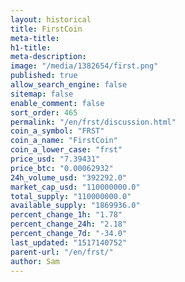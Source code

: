 ```yaml
---
layout: historical
title: FirstCoin
meta-title: 
h1-title: 
meta-description: 
image: "/media/1382654/first.png"
published: true
allow_search_engine: false
sitemap: false
enable_comment: false
sort_order: 465
permalink: "/en/frst/discussion.html"
coin_a_symbol: "FRST"
coin_a_name: "FirstCoin"
coin_a_lower_case: "frst"
price_usd: "7.39431"
price_btc: "0.00062932"
24h_volume_usd: "392292.0"
market_cap_usd: "110000000.0"
total_supply: "110000000.0"
available_supply: "1869936.0"
percent_change_1h: "1.78"
percent_change_24h: "2.18"
percent_change_7d: "-34.0"
last_updated: "1517140752"
parent-url: "/en/frst/"
author: Sam
---
```


